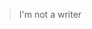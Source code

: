 > I'm not a writer

<!---
Bearshenmin/Bearshenmin is a ✨ special ✨ repository because its `README.md` (this file) appears on your GitHub profile.
You can click the Preview link to take a look at your changes.
--->
